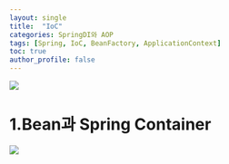 ```yaml
---
layout: single
title:  "IoC"
categories: SpringDI와 AOP
tags: [Spring, IoC, BeanFactory, ApplicationContext]
toc: true
author_profile: false
---
```


<img src= "https://dsm04pap002files.storage.live.com/y4mi-yG9sv4ejf90VrMmM0AlZwQ2175acolPg3VMnjVhL0zNNA1XU-2gP5QNuflcpy8TJGMbH0vTXAf9jwnXFdeOuLKgMe-QwPXlZVcGWKj53jouRROvzIT0rdig_hAepxVQbGtE46GNubBeUTJGHZzEONXQoaIER4pbx3Cx4lv8gtRtzCm_gilLtMx8Hsx4UeU?width=512&height=268&cropmode=none">

# 1.Bean과 Spring Container
<img src= "https://dsm04pap002files.storage.live.com/y4my6-CzBh6B8hSOGnAUMxoHDJz5imJAdEEyWbUUVnAYOgr6XY9hXcEffXB1Op0fEGMrQnCxgFpQV548DmV4iNqjdW9Ob8YUXCV_iYgo3XsMQB23leYTenQk0Ka8rDFYwwEYpZ2JM9Gp54rMuwFMO9vVLm15veaIs1OcjvXOJbH9iubJn2Hg75S3Gp6PvCKk8uT?width=986&height=347&cropmode=none">